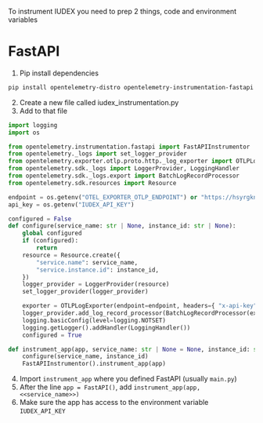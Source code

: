 To instrument IUDEX you need to prep 2 things, code and environment variables

# FastAPI

1. Pip install dependencies
```bash
pip install opentelemetry-distro opentelemetry-instrumentation-fastapi opentelemetry-exporter-otlp-proto-http
```
2. Create a new file called iudex_instrumentation.py
3. Add to that file
```python
import logging
import os

from opentelemetry.instrumentation.fastapi import FastAPIInstrumentor
from opentelemetry._logs import set_logger_provider
from opentelemetry.exporter.otlp.proto.http._log_exporter import OTLPLogExporter
from opentelemetry.sdk._logs import LoggerProvider, LoggingHandler
from opentelemetry.sdk._logs.export import BatchLogRecordProcessor
from opentelemetry.sdk.resources import Resource

endpoint = os.getenv("OTEL_EXPORTER_OTLP_ENDPOINT") or "https://hsyrgkn5ja.execute-api.us-west-2.amazonaws.com/resource_logs"
api_key = os.getenv("IUDEX_API_KEY")

configured = False
def configure(service_name: str | None, instance_id: str | None):
    global configured
    if (configured):
        return
    resource = Resource.create({
        "service.name": service_name,
        "service.instance.id": instance_id,
    })
    logger_provider = LoggerProvider(resource)
    set_logger_provider(logger_provider)

    exporter = OTLPLogExporter(endpoint=endpoint, headers={ "x-api-key": api_key })
    logger_provider.add_log_record_processor(BatchLogRecordProcessor(exporter))
    logging.basicConfig(level=logging.NOTSET)
    logging.getLogger().addHandler(LoggingHandler())
    configured = True

def instrument_app(app, service_name: str | None = None, instance_id: str | None = None):
    configure(service_name, instance_id)
    FastAPIInstrumentor().instrument_app(app)
```
4. Import `instrument_app` where you defined FastAPI (usually `main.py`)
5. After the line `app = FastAPI()`, add `instrument_app(app, <<service_name>>)`
6. Make sure the app has access to the environment variable `IUDEX_API_KEY`
